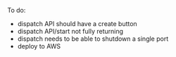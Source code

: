 To do:

  + dispatch API should have a create button
  + dispatch API/start not fully returning
  + dispatch needs to be able to shutdown a single port
  + deploy to AWS
